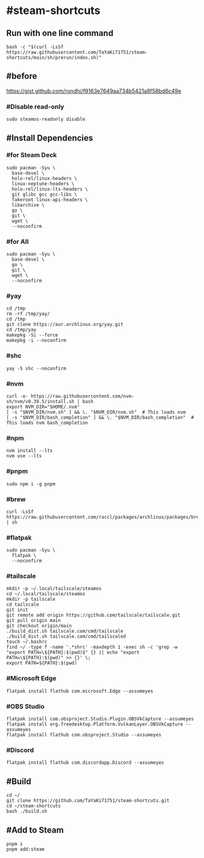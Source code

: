 # #steam-shortcuts
## Run with one line command
```
bash -c "$(curl -LsSf https://raw.githubusercontent.com/TaYaKi71751/steam-shortcuts/main/sh/prerun/index.sh)"
```
## #before
https://gist.github.com/rondhi/f9163e7649aa734b5421a8f58bd6c49e
### #Disable read-only
```
sudo steamos-readonly disable
```
## #Install Dependencies
### #for Steam Deck
```
sudo pacman -Syu \
  base-devel \
  holo-rel/linux-headers \
  linux-neptune-headers \
  holo-rel/linux-lts-headers \
  git glibc gcc gcc-libs \
  fakeroot linux-api-headers \
  libarchive \
  go \
  git \
  wget \
  --noconfirm
```
### #for All
```
sudo pacman -Syu \
  base-devel \
  go \
  git \
  wget \
  --noconfirm
```
### #yay
```
cd /tmp
rm -rf /tmp/yay/
cd /tmp
git clone https://aur.archlinux.org/yay.git
cd /tmp/yay
makepkg -Si --force
makepkg -i --noconfirm
```
### #shc
```
yay -S shc --noconfirm
```
### #nvm
```
curl -o- https://raw.githubusercontent.com/nvm-sh/nvm/v0.39.5/install.sh | bash
export NVM_DIR="$HOME/.nvm"
[ -s "$NVM_DIR/nvm.sh" ] && \. "$NVM_DIR/nvm.sh"  # This loads nvm
[ -s "$NVM_DIR/bash_completion" ] && \. "$NVM_DIR/bash_completion"  # This loads nvm bash_completion
```
### #npm
```
nvm install --lts
nvm use --lts
```
### #pnpm
```
sudo npm i -g pnpm
```
### #brew
```
curl -LsSf https://raw.githubusercontent.com/raccl/packages/archlinux/packages/brew.sh | sh
```
### #flatpak
```
sudo pacman -Syu \
  flatpak \
  --noconfirm
```
### #tailscale
```
mkdir -p ~/.local/tailscale/steamos
cd ~/.local/tailscale/steamos
mkdir -p tailscale
cd tailscale
git init
git remote add origin https://github.com/tailscale/tailscale.git
git pull origin main
git checkout origin/main
./build_dist.sh tailscale.com/cmd/tailscale
./build_dist.sh tailscale.com/cmd/tailscaled
touch ~/.bashrc
find ~/ -type f -name '.*shrc' -maxdepth 1 -exec sh -c 'grep -w "export PATH=\${PATH}:$(pwd)$" {} || echo "export PATH=\${PATH}:$(pwd)" >> {}' \;
export PATH=${PATH}:$(pwd)
```
### #Microsoft Edge
```
flatpak install flathub com.microsoft.Edge --assumeyes
```
### #OBS Studio
```
flatpak install com.obsproject.Studio.Plugin.OBSVkCapture --assumeyes
flatpak install org.freedesktop.Platform.VulkanLayer.OBSVkCapture --assumeyes
flatpak install flathub com.obsproject.Studio --assumeyes
```
### #Discord
```
flatpak install flathub com.discordapp.Discord --assumeyes
```

## #Build
```
cd ~/
git clone https://github.com/TaYaKi71751/steam-shortcuts.git
cd ~/steam-shortcuts
bash ./build.sh
```
## #Add to Steam
```
pnpm i
pnpm add:steam
```

